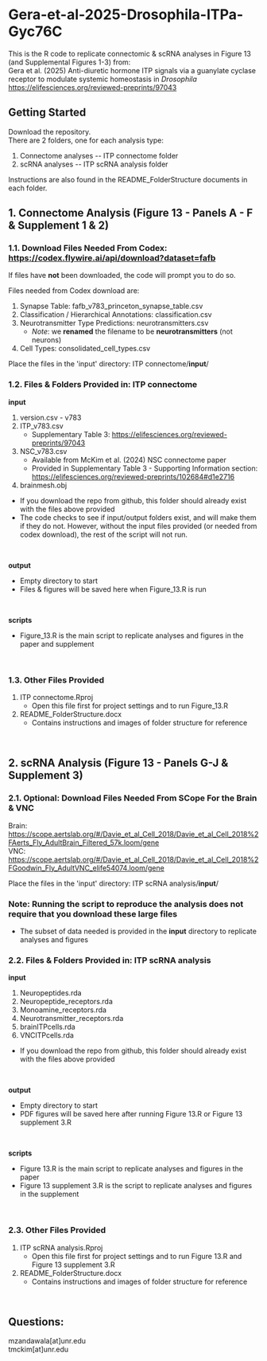# Gera-et-al-2025-Drosophila-ITPa-Gyc76C

This is the R code to replicate connectomic & scRNA analyses in Figure 13 (and Supplemental Figures 1-3) from: <br>
Gera et al. (2025) Anti-diuretic hormone ITP signals via a guanylate cyclase receptor to modulate systemic homeostasis in *Drosophila* <br>
https://elifesciences.org/reviewed-preprints/97043


## Getting Started
Download the repository.<br>
There are 2 folders, one for each analysis type:
1. Connectome analyses -- ITP connectome folder
2. scRNA analyses -- ITP scRNA analysis folder

Instructions are also found in the README_FolderStructure documents in each folder.
<br>

## 1. Connectome Analysis (Figure 13 - Panels A - F & Supplement 1 & 2) <br>

### 1.1. Download Files Needed From Codex: https://codex.flywire.ai/api/download?dataset=fafb <br>
If files have **not** been downloaded, the code will prompt you to do so. <br>

Files needed from Codex download are: <br>
1. Synapse Table: fafb_v783_princeton_synapse_table.csv
2. Classification / Hierarchical Annotations: classification.csv
3. Neurotransmitter Type Predictions: neurotransmitters.csv <br>
    * *Note*: we **renamed** the filename to be **neurotransmitters** (not neurons)
4. Cell Types: consolidated_cell_types.csv

Place the files in the 'input' directory: ITP connectome/**input**/
<br>

### 1.2. Files & Folders Provided in: ITP connectome

**input**
1. version.csv - v783
2. ITP_v783.csv <br>
    * Supplementary Table 3: https://elifesciences.org/reviewed-preprints/97043
3. NSC_v783.csv
    *  Available from McKim et al. (2024) NSC connectome paper
    *  Provided in Supplementary Table 3 - Supporting Information section: https://elifesciences.org/reviewed-preprints/102684#d1e2716
4. brainmesh.obj

  * If you download the repo from github, this folder should already exist with the files above provided <br>
  * The code checks to see if input/output folders exist, and will make them if they do not. However, without the input files provided (or needed from codex              download), the rest of the script will not run.
<br>

**output** <br>
  * Empty directory to start
  * Files & figures will be saved here when Figure_13.R is run <br>
<br>

**scripts** 
  * Figure_13.R is the main script to replicate analyses and figures in the paper and supplement <br>
<br>

### 1.3. Other Files Provided
1. ITP connectome.Rproj
    * Open this file first for project settings and to run Figure_13.R
2. README_FolderStructure.docx
    * Contains instructions and images of folder structure for reference

<br>

## 2. scRNA Analysis (Figure 13 - Panels G-J & Supplement 3) <br>

### 2.1. Optional: Download Files Needed From SCope For the Brain & VNC
Brain: https://scope.aertslab.org/#/Davie_et_al_Cell_2018/Davie_et_al_Cell_2018%2FAerts_Fly_AdultBrain_Filtered_57k.loom/gene <br>
VNC: https://scope.aertslab.org/#/Davie_et_al_Cell_2018/Davie_et_al_Cell_2018%2FGoodwin_Fly_AdultVNC_elife54074.loom/gene <br>

Place the files in the 'input' directory: ITP scRNA analysis/**input**/
<br>

### Note: Running the script to reproduce the analysis does not require that you download these large files
* The subset of data needed is provided in the **input** directory to replicate analyses and figures


### 2.2. Files & Folders Provided in: ITP scRNA analysis

**input**
1. Neuropeptides.rda
2. Neuropeptide_receptors.rda
3. Monoamine_receptors.rda
4. Neurotransmitter_receptors.rda
5. brainITPcells.rda
6. VNCITPcells.rda

  * If you download the repo from github, this folder should already exist with the files above provided <br>

<br>

**output** <br>
  * Empty directory to start
  * PDF figures will be saved here after running Figure 13.R or Figure 13 supplement 3.R <br>
<br>

**scripts** 
  * Figure 13.R is the main script to replicate analyses and figures in the paper <br>
  * Figure 13 supplement 3.R is the script to replicate analyses and figures in the supplement
<br>

### 2.3. Other Files Provided
1. ITP scRNA analysis.Rproj
    * Open this file first for project settings and to run Figure 13.R and Figure 13 supplement 3.R
2. README_FolderStructure.docx
    * Contains instructions and images of folder structure for reference

<br>


## Questions:
mzandawala[at]unr.edu <br>
tmckim[at]unr.edu




